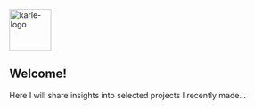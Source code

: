 <img width="75" alt="karle-logo" src="https://user-images.githubusercontent.com/15382541/131265776-5c2c08e0-19c4-4a36-96ea-5acb329f4bb6.png">

## Welcome!

Here I will share insights into selected projects I recently made...



